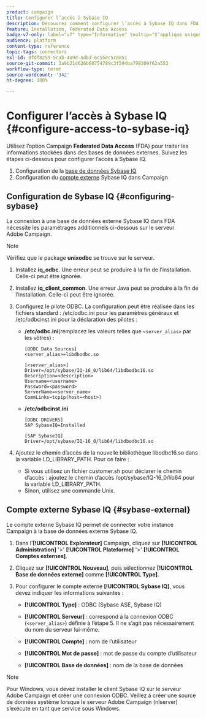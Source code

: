 ```yaml
---
product: campaign
title: Configurer l’accès à Sybase IQ
description: Découvrez comment configurer l’accès à Sybase IQ dans FDA
feature: Installation, Federated Data Access
badge-v7-only: label="v7" type="Informative" tooltip="S’applique uniquement à Campaign Classic v7"
audience: platform
content-type: reference
topic-tags: connectors
exl-id: 0fdf8259-5cab-4a9d-adb3-6c55ec5c8851
source-git-commit: 3a9b21d626b60754789c3f594ba798309f62a553
workflow-type: tm+mt
source-wordcount: '342'
ht-degree: 100%

---
```


# Configurer l’accès à Sybase IQ {#configure-access-to-sybase-iq}



Utilisez l’option Campaign **Federated Data Access** (FDA) pour traiter les informations stockées dans des bases de données externes. Suivez les étapes ci-dessous pour configurer l’accès à Sybase IQ.

1. Configuration de la [base de données Sybase IQ](#configuring-sybase)
1. Configuration du [compte externe](#sybase-external) Sybase IQ dans Campaign

## Configuration de Sybase IQ {#configuring-sybase}

La connexion à une base de données externe Sybase IQ dans FDA nécessite les paramétrages additionnels ci-dessous sur le serveur Adobe Campaign.

>[!NOTE]
>
>Vérifiez que le package **unixodbc** se trouve sur le serveur.

1. Installez **iq_odbc**. Une erreur peut se produire à la fin de l’installation. Celle-ci peut être ignorée.

1. Installez **iq_client_common**. Une erreur Java peut se produire à la fin de l’installation. Celle-ci peut être ignorée.

1. Configurez le pilote ODBC. La configuration peut être réalisée dans les fichiers standard : /etc/odbc.ini pour les paramètres généraux et /etc/odbcinst.ini pour la déclaration des pilotes :

   * **/etc/odbc.ini**(remplacez les valeurs telles que `<server_alias>` par les vôtres) :

     ```
     [ODBC Data Sources]
     <server_alias>=libdbodbc.so
     
     [<server_alias>]
     Driver=/opt/sybase/IQ-16_0/lib64/libdbodbc16.so
     Description=<description>
     Username=<username>
     Password=<password>
     ServerName=<server_name>
     CommLinks=tcpip(host=<host>)
     ```

   * **/etc/odbcinst.ini**

     ```
     [ODBC DRIVERS]
     SAP SybaseIQ=Installed
     
     [SAP SybaseIQ]
     Driver=/opt/sybase/IQ-16_0/lib64/libdbodbc16.so
     ```

1. Ajoutez le chemin d’accès de la nouvelle bibliothèque libodbc16.so dans la variable LD_LIBRARY_PATH. Pour ce faire :

   * Si vous utilisez un fichier customer.sh pour déclarer le chemin d’accès : ajoutez le chemin d’accès /opt/sybase/IQ-16_0/lib64 pour la variable LD_LIBRARY_PATH.
   * Sinon, utilisez une commande Unix.

## Compte externe Sybase IQ {#sybase-external}

Le compte externe Sybase IQ permet de connecter votre instance Campaign à la base de données externe Sybase IQ.

1. Dans l’**[!UICONTROL Explorateur]** Campaign, cliquez sur **[!UICONTROL Administration]** &#39;>&#39; **[!UICONTROL Plateforme]** &#39;>&#39; **[!UICONTROL Comptes externes]**.

1. Cliquez sur **[!UICONTROL Nouveau]**, puis sélectionnez **[!UICONTROL Base de données externe]** comme **[!UICONTROL Type]**.

1. Pour configurer le compte externe **[!UICONTROL Sybase IQ]**, vous devez indiquer les informations suivantes :

   * **[!UICONTROL Type]** : ODBC (Sybase ASE, Sybase IQ)

   * **[!UICONTROL Serveur]** : correspond à la connexion ODBC (`<server_alias>`) définie à l’étape 5. Il ne s’agit pas nécessairement du nom du serveur lui-même.

   * **[!UICONTROL Compte]** : nom de l’utilisateur

   * **[!UICONTROL Mot de passe]** : mot de passe du compte d’utilisateur

   * **[!UICONTROL Base de données]** : nom de la base de données

>[!NOTE]
>
>Pour Windows, vous devez installer le client Sybase IQ sur le serveur Adobe Campaign et créer une connexion ODBC. Veillez à créer une source de données système lorsque le serveur Adobe Campaign (nlserver) s’exécute en tant que service sous Windows.
